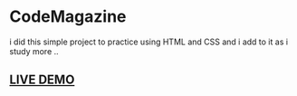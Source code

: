 # CodeMagazine
i did this simple project to practice using HTML and CSS and i add to it as i study more ..
 ## [LIVE DEMO ](http://127.0.0.1:5500/magazine.html)
